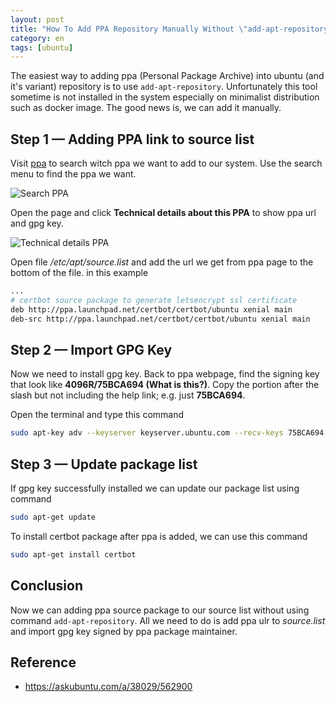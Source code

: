 ```yaml
---
layout: post
title: "How To Add PPA Repository Manually Without \"add-apt-repository\" On Ubuntu"
category: en
tags: [ubuntu]
---
```

The easiest way to adding ppa (Personal Package Archive) into ubuntu (and it's variant) repository is to use `add-apt-repository`. Unfortunately this tool sometime is not installed in the system especially on minimalist distribution such as docker image. The good news is, we can add it manually.

## Step 1 — Adding PPA link to source list

Visit [ppa](https://launchpad.net/ubuntu/+ppas) to search witch ppa we want to add to our system. Use the search menu to find the ppa we want.

![Search PPA](/assets/images/cCFLZXT.png)

Open the page and click **Technical details about this PPA** to show ppa url and gpg key.

![Technical details PPA](/assets/images/JX7s40K.png)

Open file */etc/apt/source.list* and add the url we get from ppa page to the bottom of the file. in this example

```bash
...
# certbot source package to generate letsencrypt ssl certificate
deb http://ppa.launchpad.net/certbot/certbot/ubuntu xenial main
deb-src http://ppa.launchpad.net/certbot/certbot/ubuntu xenial main
```

## Step 2 — Import GPG Key

Now we need to install gpg key. Back to ppa webpage, find the signing key that look like **4096R/75BCA694 (What is this?)**. Copy the portion after the slash but not including the help link; e.g. just **75BCA694**.

Open the terminal and type this command

```bash
sudo apt-key adv --keyserver keyserver.ubuntu.com --recv-keys 75BCA694
```

## Step 3 — Update package list

If gpg key successfully installed we can update our package list using command

```bash
sudo apt-get update
```

To install certbot package after ppa is added, we can use this command

```bash
sudo apt-get install certbot
```

## Conclusion

Now we can adding ppa source package to our source list without using command `add-apt-repository`. All we need to do is add ppa ulr to *source.list* and import gpg key signed by ppa package maintainer.

## Reference

- https://askubuntu.com/a/38029/562900
